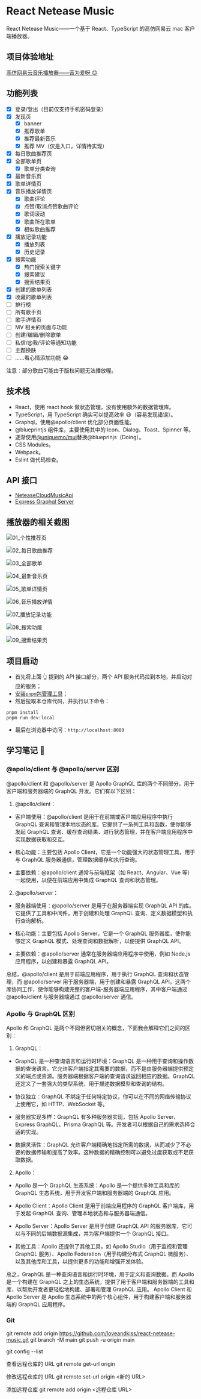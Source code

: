 # React Netease Music

React Netease Music——一个基于 React、TypeScript 的高仿网易云 mac 客户端播放器。

## 项目体验地址

[高仿网易云音乐播放器——音为爱呀 😍](http://www.uniquemo.cn/discovery)

## 功能列表

- [x] 登录/登出（目前仅支持手机密码登录）
- [x] 发现页
  - [x] banner
  - [x] 推荐歌单
  - [x] 推荐最新音乐
  - [x] 推荐 MV（仅是入口，详情待实现）
- [x] 每日歌曲推荐页
- [x] 全部歌单页
  - [x] 歌单分类查询
- [x] 最新音乐页
- [x] 歌单详情页
- [x] 音乐播放详情页
  - [x] 歌曲评论
  - [x] 点赞/取消点赞歌曲评论
  - [x] 歌词滚动
  - [x] 歌曲所在歌单
  - [x] 相似歌曲推荐
- [x] 播放记录功能
  - [x] 播放列表
  - [x] 历史记录
- [x] 搜索功能
  - [x] 热门搜索关键字
  - [x] 搜索建议
  - [x] 搜索结果页
- [x] 创建的歌单列表
- [x] 收藏的歌单列表
- [ ] 排行榜
- [ ] 所有歌手页
- [ ] 歌手详情页
- [ ] MV 相关的页面与功能
- [ ] 创建/编辑/删除歌单
- [ ] 私信/@我/评论等通知功能
- [ ] 主题换肤
- [ ] ......看心情添加功能 😂

注意：部分歌曲可能由于版权问题无法播放喔。

## 技术栈

- React，使用 react hook 做状态管理，没有使用额外的数据管理库。
- TypeScript，用 TypeScript 确实可以提高效率 😃（容易发现错误）。
- Graphql，使用@apollo/client 优化部分页面性能。
- @blueprintjs 组件库，主要使用其中的 Icon、Dialog、Toast、Spinner 等。
- 逐渐使用[@uniquemo/mui](https://github.com/uniquemo/mui)替换@blueprinjs（Doing）。
- CSS Modules。
- Webpack。
- Eslint 做代码检查。

## API 接口

- [NeteaseCloudMusicApi](https://binaryify.github.io/NeteaseCloudMusicApi)
- [Express Graphql Server](https://github.com/uniquemo/express-graphql-server)

## 播放器的相关截图

![01_个性推荐页](./resources/01_个性推荐页.png)

![02_每日歌曲推荐](./resources/02_每日歌曲推荐.png)

![03_全部歌单](./resources/03_全部歌单.png)

![04_最新音乐页](./resources/04_最新音乐页.png)

![05_歌单详情页](./resources/05_歌单详情页.png)

![06_音乐播放详情](./resources/06_音乐播放详情.png)

![07_播放记录功能](./resources/07_播放记录功能.png)

![08_搜索功能](./resources/08_搜索功能.png)

![09_搜索结果页](./resources/09_搜索结果页.png)

## 项目启动

- 首先将上面 👆 提到的 API 接口部分，两个 API 服务代码拉到本地，并启动对应的服务；
- [安装`pnpm`包管理工具](https://pnpm.io/installation)；
- 然后拉取本仓库代码，并执行以下命令：

```
pnpm install
pnpm run dev:local
```

- 最后在浏览器中访问：`http://localhost:8080`

## 学习笔记 📒

### @apollo/client 与 @apollo/server 区别

@apollo/client 和 @apollo/server 是 Apollo GraphQL 库的两个不同部分，用于客户端和服务器端的 GraphQL 开发。它们有以下区别：

1. @apollo/client：

- 客户端使用：@apollo/client 是用于在前端或客户端应用程序中执行 GraphQL 查询和管理本地状态的库。它提供了一系列工具和函数，使你能够发起 GraphQL 查询、缓存查询结果、进行状态管理，并在客户端应用程序中实现数据获取和交互。

- 核心功能：主要包括 Apollo Client，它是一个功能强大的状态管理工具，用于与 GraphQL 服务器通信，管理数据缓存和执行查询。

- 主要依赖：@apollo/client 通常与前端框架（如 React、Angular、Vue 等）一起使用，以便在前端应用中集成 GraphQL 查询和状态管理。

2. @apollo/server：

- 服务器端使用：@apollo/server 是用于在服务器端实现 GraphQL API 的库。它提供了工具和中间件，用于创建和处理 GraphQL 查询、定义数据模型和执行查询解析。

- 核心功能：主要包括 Apollo Server，它是一个 GraphQL 服务器库，使你能够定义 GraphQL 模式、处理查询和数据解析，以便提供 GraphQL API。

- 主要依赖：@apollo/server 通常在服务器端应用程序中使用，例如 Node.js 应用程序，以创建和暴露 GraphQL API。

总结，@apollo/client 是用于前端应用程序，用于执行 GraphQL 查询和状态管理，而 @apollo/server 用于服务器端，用于创建和暴露 GraphQL API。这两个库协同工作，使你能够构建完整的客户端-服务器端应用程序，其中客户端通过 @apollo/client 与服务器端通过 @apollo/server 通信。

### Apollo 与 GraphQL 区别

Apollo 和 GraphQL 是两个不同但密切相关的概念，下面我会解释它们之间的区别：

1. GraphQL：

- GraphQL 是一种查询语言和运行时环境：GraphQL 是一种用于查询和操作数据的查询语言。它允许客户端指定其需要的数据，而不是由服务器端提供预定义的端点或资源。服务器端根据客户端的查询请求返回相应的数据。GraphQL 还定义了一套强大的类型系统，用于描述数据模型和查询的结构。

- 协议独立：GraphQL 不绑定于任何特定协议，你可以在不同的网络传输协议上使用它，如 HTTP、WebSocket 等。

- 服务器实现多样：GraphQL 有多种服务器实现，包括 Apollo Server、Express GraphQL、Prisma GraphQL 等。开发者可以根据自己的需求选择合适的实现。

- 数据灵活性：GraphQL 允许客户端精确地指定所需的数据，从而减少了不必要的数据传输和提高了效率。这种数据的精确控制可以避免过度获取或不足获取数据。

2. Apollo：

- Apollo 是一个 GraphQL 生态系统：Apollo 是一个提供多种工具和库的 GraphQL 生态系统，用于开发客户端和服务器端的 GraphQL 应用。

- Apollo Client：Apollo Client 是用于前端应用程序的 GraphQL 客户端库，用于发起 GraphQL 查询、管理本地状态和与服务器端通信。

- Apollo Server：Apollo Server 是用于创建 GraphQL API 的服务器库，它可以与不同的后端数据源集成，并为客户端提供一个 GraphQL 接口。

- 其他工具：Apollo 还提供了其他工具，如 Apollo Studio（用于监视和管理 GraphQL 服务）、Apollo Federation（用于构建分布式 GraphQL 微服务）、以及其他库和工具，以提供更多的功能和增强开发体验。

总之，GraphQL 是一种查询语言和运行时环境，用于定义和查询数据。而 Apollo 是一个构建在 GraphQL 之上的生态系统，提供了用于客户端和服务器端的工具和库，以帮助开发者更轻松地构建、部署和管理 GraphQL 应用。 Apollo Client 和 Apollo Server 是 Apollo 生态系统中的两个核心组件，用于构建客户端和服务器端的 GraphQL 应用程序。

### Git

git remote add origin https://github.com/loveandkiss/react-netease-music.git
git branch -M main
git push -u origin main

git config --list

查看远程仓库的 URL
git remote get-url origin

修改远程仓库的 URL
git remote set-url origin <新的 URL>

添加远程仓库
git remote add origin <远程仓库 URL>
